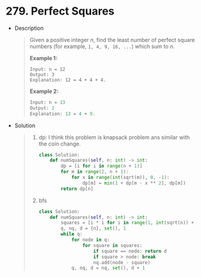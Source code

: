# 279. Perfect Squares

- Description

  > Given a positive integer *n*, find the least number of perfect square numbers (for example, `1, 4, 9, 16, ...`) which sum to *n*.
  >
  > **Example 1:**
  >
  > ```
  > Input: n = 12
  > Output: 3 
  > Explanation: 12 = 4 + 4 + 4.
  > ```
  >
  > **Example 2:**
  >
  > ```python
  > Input: n = 13
  > Output: 2
  > Explanation: 13 = 4 + 9.
  > ```

- Solution

  > 1. dp: I think this problem is knapsack problem ans similar with the coin change. 
  >
  >    ```python
  >    class Solution:
  >        def numSquares(self, n: int) -> int:
  >            dp = [i for i in range(n + 1)]
  >            for m in range(2, n + 1):
  >                for x in range(int(sqrt(m)), 0, -1):
  >                    dp[m] = min(1 + dp[m - x ** 2], dp[m])
  >            return dp[n]
  >    ```
  >
  > 2. bfs
  >
  >    ```python
  >    class Solution:
  >        def numSquares(self, n: int) -> int:
  >            squares = [i * i for i in range(1, int(sqrt(n)) + 1)]
  >            q, nq, d = {n}, set(), 1
  >            while q:
  >                for node in q:
  >                    for square in squares:
  >                        if square == node: return d
  >                        if square > node: break
  >                        nq.add(node - square)
  >                q, nq, d = nq, set(), d + 1
  >    ```
  >
  >    